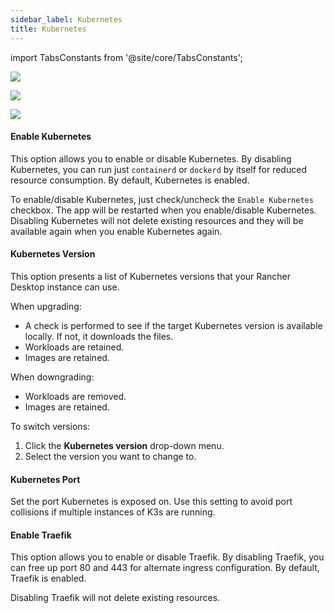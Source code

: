 ```yaml
---
sidebar_label: Kubernetes
title: Kubernetes
---
```


<head>
  <link rel="canonical" href="https://docs.rancherdesktop.io/ui/preferences/kubernetes"/>
</head>

import TabsConstants from '@site/core/TabsConstants';

<Tabs groupId="os" defaultValue={TabsConstants.defaultOs}>
<TabItem value="Windows">

![](https://suse-rancher-media.s3.amazonaws.com/desktop/v1.9/preferences/Windows_kubernetes.png)

</TabItem>
<TabItem value="macOS">

![](https://suse-rancher-media.s3.amazonaws.com/desktop/v1.9/preferences/macOS_kubernetes.png)

</TabItem>
<TabItem value="Linux">

![](https://suse-rancher-media.s3.amazonaws.com/desktop/v1.9/preferences/Linux_kubernetes.png)

</TabItem>
</Tabs>

#### Enable Kubernetes

This option allows you to enable or disable Kubernetes. By disabling Kubernetes, you can run just `containerd` or `dockerd` by itself for reduced resource consumption. By default, Kubernetes is enabled.

To enable/disable Kubernetes, just check/uncheck the `Enable Kubernetes` checkbox. The app will be restarted when you enable/disable Kubernetes. Disabling Kubernetes will not delete existing resources and they will be available again when you enable Kubernetes again.

#### Kubernetes Version

This option presents a list of Kubernetes versions that your Rancher Desktop instance can use.

When upgrading:

- A check is performed to see if the target Kubernetes version is available locally. If not, it downloads the files.
- Workloads are retained.
- Images are retained.

When downgrading:

- Workloads are removed.
- Images are retained.

To switch versions:

1. Click the **Kubernetes version** drop-down menu.
1. Select the version you want to change to.

#### Kubernetes Port

Set the port Kubernetes is exposed on. Use this setting to avoid port collisions if multiple instances of K3s are running.

#### Enable Traefik

This option allows you to enable or disable Traefik. By disabling Traefik, you can free up port 80 and 443 for alternate ingress configuration. By default, Traefik is enabled.

Disabling Traefik will not delete existing resources.
